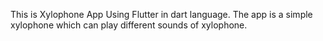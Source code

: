 This is Xylophone App Using Flutter in dart language. The app is a simple xylophone which can play different sounds of xylophone. 
